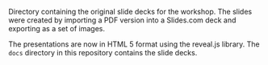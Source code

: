 Directory containing the original slide decks for the workshop.
The slides were created by importing a PDF version into a Slides.com deck and exporting as a set of images.

The presentations are now in HTML 5 format using the reveal.js library. The `docs` directory in this repository contains the slide decks.
